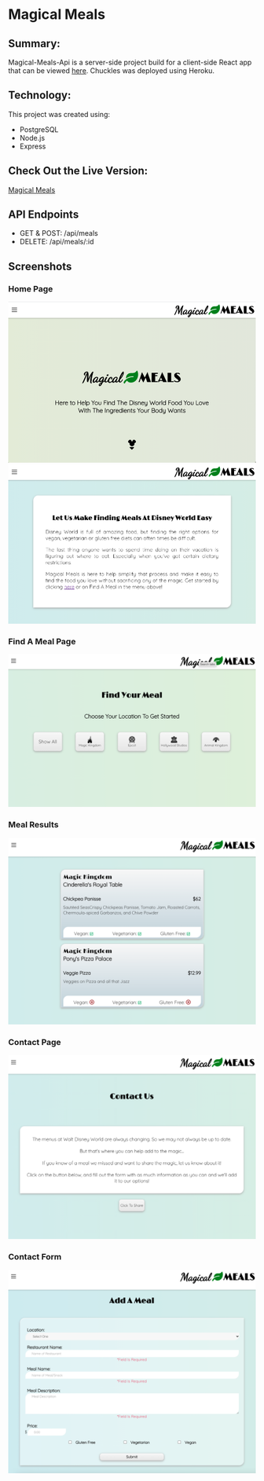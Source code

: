 # Magical Meals

## Summary:

Magical-Meals-Api is a server-side project build for a client-side React app that can be viewed [here](https://github.com/CaitlinGreer/magical-meals.git).  Chuckles was deployed using Heroku.

## Technology:

This project was created using:
* PostgreSQL
* Node.js
* Express

## Check Out the Live Version:

[Magical Meals](https://magical-meals.vercel.app/)

## API Endpoints
* GET & POST: /api/meals
* DELETE: /api/meals/:id

## Screenshots

### Home Page
![Home Page Header](src/images/MMLandingPage.png)
![Home Page About](src/images/MMWelcomeInfo.png)

### Find A Meal Page
![Find A Meal](src/images/MMFindAMeal.png)

### Meal Results
![Meal Results](src/images/MMResultsList.png)

### Contact Page
![Contact Us Info](src/images/MMContactUs.png)

### Contact Form
![Contact Form](src/images/MMContactForm.png)